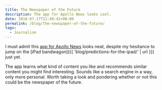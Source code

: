 ```yaml
---
title: The Newspaper of the Future
description: The app for Apollo News looks cool.
date: 2010-07-17T21:49:42+00:00
permalink: /blog/the-newspaper-of-the-future/
tags:
  - Journalism
---
```


I must admit this [app for Apollo News](http://techcrunch.com/2010/07/16/ex-google-news-bing-engineers-set-out-to-build-newspaper-of-the-future/) looks neat, despite my hesitance to jump on the [iPad bandwagon]({{ 'blog/predictions-for-the-ipad/' | url }}) just yet.

The app learns what kind of content you like and recommends similar content you might find interesting. Sounds like a search engine in a way, only more personal. Worth taking a look and pondering whether or not this could be the newspaper of the future.
